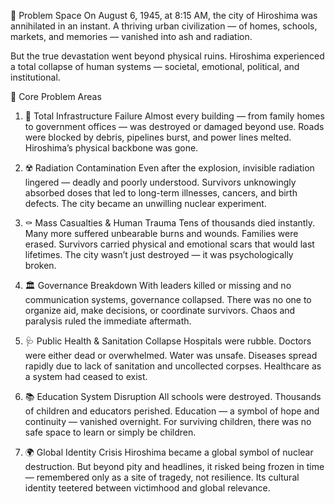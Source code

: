 🧨 Problem Space
On August 6, 1945, at 8:15 AM, the city of Hiroshima was annihilated in an instant. A thriving urban civilization — of homes, schools, markets, and memories — vanished into ash and radiation.

But the true devastation went beyond physical ruins. Hiroshima experienced a total collapse of human systems — societal, emotional, political, and institutional.

🚨 Core Problem Areas
1. 🧱 Total Infrastructure Failure
Almost every building — from family homes to government offices — was destroyed or damaged beyond use.
Roads were blocked by debris, pipelines burst, and power lines melted. Hiroshima’s physical backbone was gone.

2. ☢️ Radiation Contamination
Even after the explosion, invisible radiation lingered — deadly and poorly understood.
Survivors unknowingly absorbed doses that led to long-term illnesses, cancers, and birth defects.
The city became an unwilling nuclear experiment.

3. ⚰️ Mass Casualties & Human Trauma
Tens of thousands died instantly. Many more suffered unbearable burns and wounds.
Families were erased. Survivors carried physical and emotional scars that would last lifetimes.
The city wasn’t just destroyed — it was psychologically broken.

4. 🏛️ Governance Breakdown
With leaders killed or missing and no communication systems, governance collapsed.
There was no one to organize aid, make decisions, or coordinate survivors.
Chaos and paralysis ruled the immediate aftermath.

5. 🩺 Public Health & Sanitation Collapse
Hospitals were rubble. Doctors were either dead or overwhelmed.
Water was unsafe. Diseases spread rapidly due to lack of sanitation and uncollected corpses.
Healthcare as a system had ceased to exist.

6. 📚 Education System Disruption
All schools were destroyed. Thousands of children and educators perished.
Education — a symbol of hope and continuity — vanished overnight.
For surviving children, there was no safe space to learn or simply be children.

7. 🌍 Global Identity Crisis
Hiroshima became a global symbol of nuclear destruction.
But beyond pity and headlines, it risked being frozen in time — remembered only as a site of tragedy, not resilience.
Its cultural identity teetered between victimhood and global relevance.

